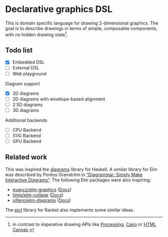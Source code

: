 # Declarative graphics DSL

This is domain specific language for drawing 2-dimensional graphics. The goal is
to describe drawings in terms of simple, composable components, with no hidden
drawing state[^1].

## Todo list

- [x] Embedded DSL
- [ ] External DSL
- [ ] Web playground

Diagram support

- [x] 2D diagrams
- [ ] 2D diagrams with envelope-based alignment
- [ ] 2.5D diagrams
- [ ] 3D diagrams

Additional backends

- [ ] CPU Backend
- [ ] SVG Backend
- [ ] GPU Backend

## Related work

This was inspired the [diagrams][haskell-diagrams] library for Haskell.
A similar library for Elm was described by Pontus Granström in [“Diagrammar:
Simply Make Interactive Diagrams”][diagrammer-talk]. The following Elm packages
were also inspiring:

- [evancz/elm-graphics](https://github.com/evancz/elm-graphics) ([Docs](https://package.elm-lang.org/packages/evancz/elm-graphics/latest/Collage))
- [timjs/elm-collage](https://github.com/timjs/elm-collage) ([Docs](https://package.elm-lang.org/packages/timjs/elm-collage/latest/))
- [vilterp/elm-diagrams](https://github.com/vilterp/elm-diagrams) ([Docs](https://package.elm-lang.org/packages/vilterp/elm-diagrams/latest/))

The [pict][racket-pict] library for Racket also implements some similar ideas.

[^1]: in contrast to imperative drawing APIs like [Processing][processing],
  [Cairo][cairo] or [HTML Canvas][html-canvas].

[cairo]: https://www.cairographics.org/
[diagrammer-talk]: https://www.youtube.com/watch?v=gT9Xu-ctNqI
[haskell-diagrams]: https://diagrams.github.io/
[html-canvas]: https://developer.mozilla.org/en-US/docs/Web/API/Canvas_API
[processing]: https://processing.org
[racket-pict]: https://docs.racket-lang.org/pict

